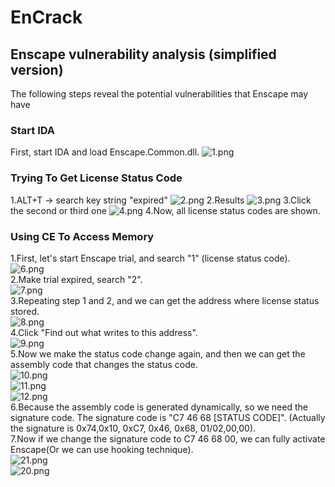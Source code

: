 # EnCrack 
## Enscape vulnerability analysis (simplified version)
The following steps reveal the potential vulnerabilities  that Enscape may have

### Start IDA
First, start IDA and load Enscape.Common.dll.
![1.png](/pics/1.png)

### Trying To Get License Status Code
1.ALT+T -> search key string "expired"
![2.png](/pics/2.png)
2.Results
![3.png](/pics/3.png)
3.Click the second or third one
![4.png](/pics/4.png)
4.Now, all license status codes are shown.

### Using CE To Access Memory
1.First, let's start Enscape trial, and search "1" (license status code).  
![6.png](/pics/6.png)  
2.Make trial expired, search "2".  
![7.png](/pics/7.png)  
3.Repeating step 1 and 2, and we can get the address where license status stored.  
![8.png](/pics/8.png)  
4.Click "Find out what writes to this address".  
![9.png](/pics/9.png)  
5.Now we make the status code change again, and then we can get the assembly code that changes the status code.   
![10.png](/pics/10.png)  
![11.png](/pics/11.png)  
![12.png](/pics/12.png)  
6.Because the assembly code is generated dynamically, so we need the signature code. The signature code is "C7 46 68 \[STATUS CODE]". (Actually the signature is 0x74,0x10, 0xC7, 0x46, 0x68, 01/02,00,00).  
7.Now if we change the signature code to C7 46 68 00, we can fully activate Enscape(Or we can use hooking technique).  
![21.png](/pics/21.png)  
![20.png](/pics/20.png)  

